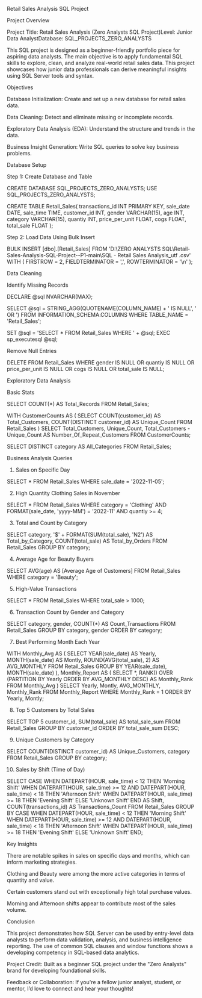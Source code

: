 Retail Sales Analysis SQL Project

Project Overview

Project Title: Retail Sales Analysis (Zero Analysts SQL Project)Level: Junior Data AnalystDatabase: SQL_PROJECTS_ZERO_ANALYSTS

This SQL project is designed as a beginner-friendly portfolio piece for aspiring data analysts. The main objective is to apply fundamental SQL skills to explore, clean, and analyze real-world retail sales data. This project showcases how junior data professionals can derive meaningful insights using SQL Server tools and syntax.

Objectives

Database Initialization: Create and set up a new database for retail sales data.

Data Cleaning: Detect and eliminate missing or incomplete records.

Exploratory Data Analysis (EDA): Understand the structure and trends in the data.

Business Insight Generation: Write SQL queries to solve key business problems.

Database Setup

Step 1: Create Database and Table

CREATE DATABASE SQL_PROJECTS_ZERO_ANALYSTS;
USE SQL_PROJECTS_ZERO_ANALYSTS;

CREATE TABLE Retail_Sales(
    transactions_id INT PRIMARY KEY,
    sale_date DATE,
    sale_time TIME,
    customer_id INT,
    gender VARCHAR(15),
    age INT,
    category VARCHAR(15),
    quantiy INT,
    price_per_unit FLOAT,
    cogs FLOAT,
    total_sale FLOAT
);

Step 2: Load Data Using Bulk Insert

BULK INSERT [dbo].[Retail_Sales]
FROM 'D:\ZERO ANALYSTS SQL\Retail-Sales-Analysis-SQL-Project--P1-main\SQL - Retail Sales Analysis_utf .csv'
WITH (
    FIRSTROW = 2,
    FIELDTERMINATOR = ',',
    ROWTERMINATOR = '\n'
);

Data Cleaning

Identify Missing Records

DECLARE @sql NVARCHAR(MAX);

SELECT @sql = STRING_AGG(QUOTENAME(COLUMN_NAME) + ' IS NULL', ' OR ')
FROM INFORMATION_SCHEMA.COLUMNS
WHERE TABLE_NAME = 'Retail_Sales';

SET @sql = 'SELECT * FROM Retail_Sales WHERE ' + @sql;
EXEC sp_executesql @sql;

Remove Null Entries

DELETE FROM Retail_Sales 
WHERE gender IS NULL
   OR quantiy IS NULL
   OR price_per_unit IS NULL
   OR cogs IS NULL
   OR total_sale IS NULL;

Exploratory Data Analysis

Basic Stats

SELECT COUNT(*) AS Total_Records FROM Retail_Sales;

WITH CustomerCounts AS (
  SELECT 
    COUNT(customer_id) AS Total_Customers,
    COUNT(DISTINCT customer_id) AS Unique_Count
  FROM Retail_Sales
)
SELECT 
  Total_Customers,
  Unique_Count,
  Total_Customers - Unique_Count AS Number_Of_Repeat_Customers
FROM CustomerCounts;

SELECT DISTINCT category AS All_Categories FROM Retail_Sales;

Business Analysis Queries

1. Sales on Specific Day

SELECT * FROM Retail_Sales 
WHERE sale_date = '2022-11-05';

2. High Quantity Clothing Sales in November

SELECT * 
FROM Retail_Sales
WHERE category = 'Clothing'
  AND FORMAT(sale_date, 'yyyy-MM') = '2022-11'
  AND quantiy >= 4;

3. Total and Count by Category

SELECT 
    category, 
    '$' + FORMAT(SUM(total_sale), 'N2') AS Total_by_Category,
    COUNT(total_sale) AS Total_by_Orders
FROM Retail_Sales
GROUP BY category;

4. Average Age for Beauty Buyers

SELECT AVG(age) AS [Average Age of Customers] 
FROM Retail_Sales
WHERE category = 'Beauty';

5. High-Value Transactions

SELECT * FROM Retail_Sales
WHERE total_sale > 1000;

6. Transaction Count by Gender and Category

SELECT 
    category,
    gender,
    COUNT(*) AS Count_Transactions
FROM Retail_Sales
GROUP BY category, gender
ORDER BY category;

7. Best Performing Month Each Year

WITH Monthly_Avg AS (
    SELECT 
        YEAR(sale_date) AS Yearly,
        MONTH(sale_date) AS Montly,
        ROUND(AVG(total_sale), 2) AS AVG_MONTHLY
    FROM Retail_Sales
    GROUP BY YEAR(sale_date), MONTH(sale_date)
),
Monthly_Report AS (
    SELECT *,
           RANK() OVER (PARTITION BY Yearly ORDER BY AVG_MONTHLY DESC) AS Monthly_Rank
    FROM Monthly_Avg
)
SELECT 
    Yearly,
    Montly,
    AVG_MONTHLY,
    Monthly_Rank
FROM Monthly_Report
WHERE Monthly_Rank = 1
ORDER BY Yearly, Montly;

8. Top 5 Customers by Total Sales

SELECT TOP 5 
    customer_id, 
    SUM(total_sale) AS total_sale_sum
FROM Retail_Sales
GROUP BY customer_id
ORDER BY total_sale_sum DESC;

9. Unique Customers by Category

SELECT 
    COUNT(DISTINCT customer_id) AS Unique_Customers,
    category
FROM Retail_Sales
GROUP BY category;

10. Sales by Shift (Time of Day)

SELECT 
  CASE 
    WHEN DATEPART(HOUR, sale_time) < 12 THEN 'Morning Shift'
    WHEN DATEPART(HOUR, sale_time) >= 12 AND DATEPART(HOUR, sale_time) < 18 THEN 'Afternoon Shift'
    WHEN DATEPART(HOUR, sale_time) >= 18 THEN 'Evening Shift'
    ELSE 'Unknown Shift'
  END AS Shift,
  COUNT(transactions_id) AS Transactions_Count
FROM Retail_Sales
GROUP BY 
  CASE 
    WHEN DATEPART(HOUR, sale_time) < 12 THEN 'Morning Shift'
    WHEN DATEPART(HOUR, sale_time) >= 12 AND DATEPART(HOUR, sale_time) < 18 THEN 'Afternoon Shift'
    WHEN DATEPART(HOUR, sale_time) >= 18 THEN 'Evening Shift'
    ELSE 'Unknown Shift'
  END;

Key Insights

There are notable spikes in sales on specific days and months, which can inform marketing strategies.

Clothing and Beauty were among the more active categories in terms of quantity and value.

Certain customers stand out with exceptionally high total purchase values.

Morning and Afternoon shifts appear to contribute most of the sales volume.

Conclusion

This project demonstrates how SQL Server can be used by entry-level data analysts to perform data validation, analysis, and business intelligence reporting. The use of common SQL clauses and window functions shows a developing competency in SQL-based data analytics.

Project Credit: Built as a beginner SQL project under the "Zero Analysts" brand for developing foundational skills.

Feedback or Collaboration: If you're a fellow junior analyst, student, or mentor, I’d love to connect and hear your thoughts!